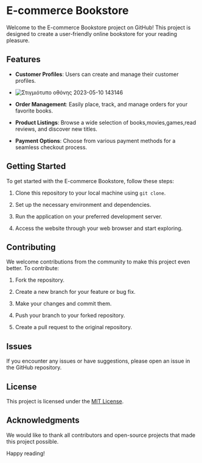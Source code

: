# E-commerce Bookstore

Welcome to the E-commerce Bookstore project on GitHub! This project is designed to create a user-friendly online bookstore for your reading pleasure.

## Features

- **Customer Profiles**: Users can create and manage their customer profiles.
- ![Στιγμιότυπο οθόνης 2023-05-10 143146](https://github.com/pantelishatz/Ecommerce-BookStore/assets/120122695/d7ba734a-4c38-4e6c-ba50-7c3467d412b0)


- **Order Management**: Easily place, track, and manage orders for your favorite books.

- **Product Listings**: Browse a wide selection of books,movies,games,read reviews, and discover new titles.

- **Payment Options**: Choose from various payment methods for a seamless checkout process.

## Getting Started

To get started with the E-commerce Bookstore, follow these steps:

1. Clone this repository to your local machine using `git clone`.

2. Set up the necessary environment and dependencies.

3. Run the application on your preferred development server.

4. Access the website through your web browser and start exploring.

## Contributing

We welcome contributions from the community to make this project even better. To contribute:

1. Fork the repository.

2. Create a new branch for your feature or bug fix.

3. Make your changes and commit them.

4. Push your branch to your forked repository.

5. Create a pull request to the original repository.

## Issues

If you encounter any issues or have suggestions, please open an issue in the GitHub repository.

## License

This project is licensed under the [MIT License](LICENSE).

## Acknowledgments

We would like to thank all contributors and open-source projects that made this project possible.

Happy reading!
